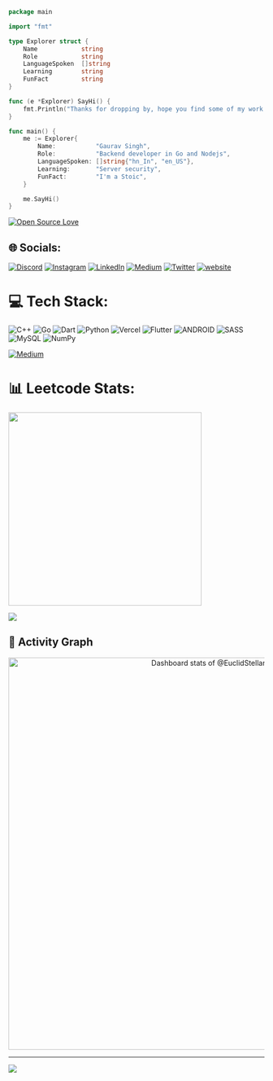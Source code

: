 


```go



package main

import "fmt"

type Explorer struct {
	Name            string
	Role            string
	LanguageSpoken  []string
	Learning        string
	FunFact         string
}

func (e *Explorer) SayHi() {
	fmt.Println("Thanks for dropping by, hope you find some of my work interesting.")
}

func main() {
	me := Explorer{
		Name:           "Gaurav Singh",
		Role:           "Backend developer in Go and Nodejs",
		LanguageSpoken: []string{"hn_In", "en_US"},
		Learning:       "Server security",
		FunFact:        "I'm a Stoic",
	}

	me.SayHi()
}

```
[![Open Source Love](https://badges.frapsoft.com/os/v1/open-source.svg?v=102)](https://github.com/ellerbrock/open-source-badge/)


## 🌐 Socials:
[![Discord](https://img.shields.io/badge/Discord-%237289DA.svg?logo=discord&logoColor=white)](https://discord.gg/euclid#3137) [![Instagram](https://img.shields.io/badge/Instagram-%23E4405F.svg?logo=Instagram&logoColor=white)](https://instagram.com/Euclid.stellar) [![LinkedIn](https://img.shields.io/badge/LinkedIn-%230077B5.svg?logo=linkedin&logoColor=white)](https://www.linkedin.com/in/gaurav-singh-🚀-637686213/) [![Medium](https://img.shields.io/badge/Medium-12100E?logo=medium&logoColor=white)](https://medium.com/@euclidstellar_57634) [![Twitter](https://img.shields.io/badge/Twitter-%231DA1F2.svg?logo=Twitter&logoColor=white)](https://twitter.com/euclidstellar) 
 [![website](https://img.shields.io/badge/-Website-orange)](https://euclidstellar.vercel.app) 

# 💻 Tech Stack:
![C++](https://img.shields.io/badge/c++-%2300599C.svg?style=flat&logo=c%2B%2B&logoColor=white) ![Go](https://img.shields.io/badge/go-%2300ADD8.svg?style=flat&logo=go&logoColor=white) ![Dart](https://img.shields.io/badge/dart-%230175C2.svg?style=flat&logo=dart&logoColor=white) ![Python](https://img.shields.io/badge/python-3670A0?style=flat&logo=python&logoColor=ffdd54) ![Vercel](https://img.shields.io/badge/vercel-%23000000.svg?style=flat&logo=vercel&logoColor=white) ![Flutter](https://img.shields.io/badge/Flutter-%2302569B.svg?style=flat&logo=Flutter&logoColor=white) ![ANDROID](https://img.shields.io/badge/android-%2320232a.svg?style=flat&logo=android&logoColor=%a4c639) ![SASS](https://img.shields.io/badge/SASS-hotpink.svg?style=flat&logo=SASS&logoColor=white) ![MySQL](https://img.shields.io/badge/mysql-%2300f.svg?style=flat&logo=mysql&logoColor=white) ![NumPy](https://img.shields.io/badge/numpy-%23013243.svg?style=flat&logo=numpy&logoColor=white)

[![Medium](https://github-readme-medium.vercel.app/?username=euclidstellar_57634)](https://medium.com/@euclidstellar_57634)


# 📊 Leetcode Stats:

<img src="https://leetcard.jacoblin.cool/euclidstellar?theme=dark&font=Open%20Sans&ext=heatmap" width="380">

<!---
![](https://leetcard.jacoblin.cool/euclidstellar?ext=contest&width=600&border=0&radius=20&height=100)
![Codeforces Badge](https://codeforces-readme-stats.vercel.app/api/badge?username=euclidstellar&size=small) <br>

-->


![](https://cp-logo.vercel.app/codechef/euclidsingh)
<!-- ha bhai kya dekh rha hai inspiration ki rating lagai hai ek din yahi pe hunga samay de thora  
-->
## 📐 Activity Graph
<!-- Copy-paste in your Readme.md file -->

<a href="https://next.ossinsight.io/widgets/official/compose-user-dashboard-stats?user_id=100860877" target="_blank" style="display: block" align="center">
  <picture>
    <source media="(prefers-color-scheme: dark)" srcset="https://next.ossinsight.io/widgets/official/compose-user-dashboard-stats/thumbnail.png?user_id=100860877&image_size=auto&color_scheme=dark" width="771" height="auto">
    <img alt="Dashboard stats of @EuclidStellar" src="https://next.ossinsight.io/widgets/official/compose-user-dashboard-stats/thumbnail.png?user_id=100860877&image_size=auto&color_scheme=light" width="771" height="auto">
  </picture>
</a>

<!-- Made with [OSS Insight](https://ossinsight.io/) -->


---
[![](https://visitcount.itsvg.in/api?id=euclidstellar&icon=0&color=2)](https://visitcount.itsvg.in)


